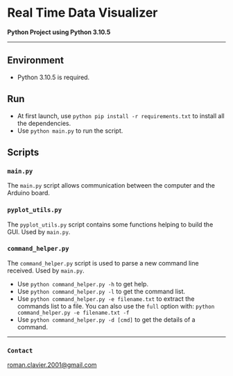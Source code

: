 # Real Time Data Visualizer

**Python Project using Python 3.10.5**

**************

## Environment
- Python 3.10.5 is required.

## Run
- At first launch, use `python pip install -r requirements.txt` to install all the dependencies.
- Use `python main.py` to run the script.

## Scripts

### `main.py`
The `main.py` script allows communication between the computer and the Arduino board.

### `pyplot_utils.py`
The `pyplot_utils.py` script contains some functions helping to build the GUI. Used by `main.py`.

### `command_helper.py`
The `command_helper.py` script is used to parse a new command line received. Used by `main.py`.
- Use `python command_helper.py -h` to get help.
- Use `python command_helper.py -l` to get the command list.
- Use `python command_helper.py -e filename.txt` to extract the commands list to a file.
  You can also use the `full` option with: `python command_helper.py -e filename.txt -f` 
- Use `python command_helper.py -d [cmd]` to get the details of a command.

**************

### `Contact`
roman.clavier.2001@gmail.com
